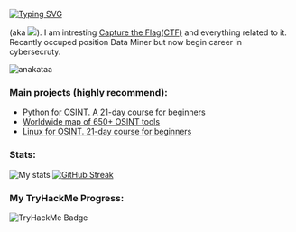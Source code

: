 [![Typing SVG](https://readme-typing-svg.herokuapp.com?font=courier+new&color=0BF700&lines=My+name+is+anakataa!;A.K.A+Aquinas+or+aquinas_nz)](https://git.io/typing-svg)


(aka <a target="_blank" href="https://x.com/qualitestahol1c" title="My Twitter"><img src="https://img.shields.io/badge/-@qualitestahol1c-1ca0f1?style=flat-square&labelColor=1ca0f1&logo=twitter&logoColor=white&link=https://x.com/qualitestahol1c"></a>). I am intresting [Capture the Flag(CTF)](https://ctftime.org/) and everything related to it. Recantly occuped position Data Miner but now begin career in cybersecruty. <p><img src="https://komarev.com/ghpvc/?username=anakataa&label=Profile%20views&color=0e75b6&style=flat" alt="anakataa" /></p>

### Main projects (highly recommend):

- [Python for OSINT. A 21-day course for beginners](https://github.com/anakataa/python-for-OSINT-21-days)
- [Worldwide map of 650+ OSINT tools](https://github.com/anakataa/osintmap)
- [Linux for OSINT. 21-day course for beginners](https://github.com/anakataa/linux-for-OSINT-21-day)

### Stats:
![My stats](https://github-readme-stats.vercel.app/api?username=anakataa&count_private=true&show_icons=true&theme=dark)
[![GitHub Streak](http://github-readme-streak-stats.herokuapp.com?user=anakataa&theme=react)](https://git.io/streak-stats)

### My TryHackMe Progress:

![TryHackMe Badge](https://tryhackme-badges.s3.amazonaws.com/anakataa.png)

